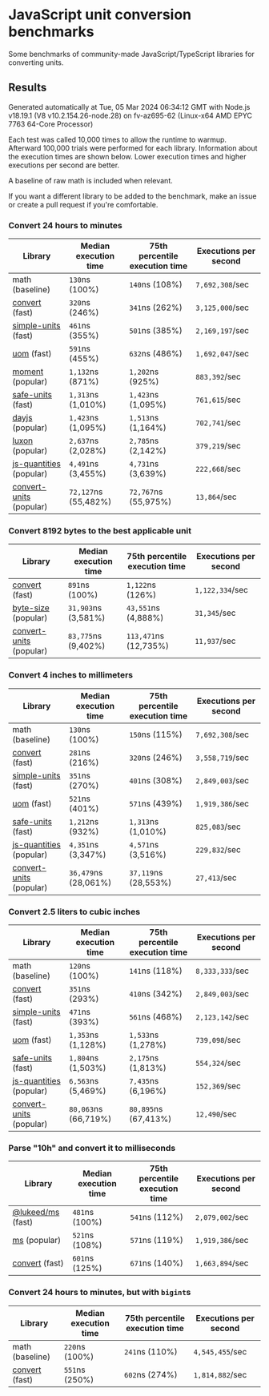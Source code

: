# JavaScript unit conversion benchmarks

Some benchmarks of community-made JavaScript/TypeScript libraries for converting units.

## Results

<!-- beginblock(results) -->

Generated automatically at Tue, 05 Mar 2024 06:34:12 GMT with Node.js v18.19.1 (V8 v10.2.154.26-node.28) on fv-az695-62 (Linux-x64 AMD EPYC 7763 64-Core Processor)

Each test was called 10,000 times to allow the runtime to warmup.
Afterward 100,000 trials were performed for each library.
Information about the execution times are shown below.
Lower execution times and higher executions per second are better.

A baseline of raw math is included when relevant.

If you want a different library to be added to the benchmark, make an issue or create a pull request if you're comfortable.

### Convert 24 hours to minutes

| Library                                                            | Median execution time | 75th percentile execution time | Executions per second |
| ------------------------------------------------------------------ | --------------------- | ------------------------------ | --------------------- |
| math (baseline)                                                    | `130`ns (100%)        | `140`ns (108%)                 | `7,692,308`/sec       |
| [convert](https://npmjs.com/package/convert) (fast)                | `320`ns (246%)        | `341`ns (262%)                 | `3,125,000`/sec       |
| [simple-units](https://npmjs.com/package/simple-units) (fast)      | `461`ns (355%)        | `501`ns (385%)                 | `2,169,197`/sec       |
| [uom](https://npmjs.com/package/uom) (fast)                        | `591`ns (455%)        | `632`ns (486%)                 | `1,692,047`/sec       |
| [moment](https://npmjs.com/package/moment) (popular)               | `1,132`ns (871%)      | `1,202`ns (925%)               | `883,392`/sec         |
| [safe-units](https://npmjs.com/package/safe-units) (fast)          | `1,313`ns (1,010%)    | `1,423`ns (1,095%)             | `761,615`/sec         |
| [dayjs](https://npmjs.com/package/dayjs) (popular)                 | `1,423`ns (1,095%)    | `1,513`ns (1,164%)             | `702,741`/sec         |
| [luxon](https://npmjs.com/package/luxon) (popular)                 | `2,637`ns (2,028%)    | `2,785`ns (2,142%)             | `379,219`/sec         |
| [js-quantities](https://npmjs.com/package/js-quantities) (popular) | `4,491`ns (3,455%)    | `4,731`ns (3,639%)             | `222,668`/sec         |
| [convert-units](https://npmjs.com/package/convert-units) (popular) | `72,127`ns (55,482%)  | `72,767`ns (55,975%)           | `13,864`/sec          |

### Convert 8192 bytes to the best applicable unit

| Library                                                            | Median execution time | 75th percentile execution time | Executions per second |
| ------------------------------------------------------------------ | --------------------- | ------------------------------ | --------------------- |
| [convert](https://npmjs.com/package/convert) (fast)                | `891`ns (100%)        | `1,122`ns (126%)               | `1,122,334`/sec       |
| [byte-size](https://npmjs.com/package/byte-size) (popular)         | `31,903`ns (3,581%)   | `43,551`ns (4,888%)            | `31,345`/sec          |
| [convert-units](https://npmjs.com/package/convert-units) (popular) | `83,775`ns (9,402%)   | `113,471`ns (12,735%)          | `11,937`/sec          |

### Convert 4 inches to millimeters

| Library                                                            | Median execution time | 75th percentile execution time | Executions per second |
| ------------------------------------------------------------------ | --------------------- | ------------------------------ | --------------------- |
| math (baseline)                                                    | `130`ns (100%)        | `150`ns (115%)                 | `7,692,308`/sec       |
| [convert](https://npmjs.com/package/convert) (fast)                | `281`ns (216%)        | `320`ns (246%)                 | `3,558,719`/sec       |
| [simple-units](https://npmjs.com/package/simple-units) (fast)      | `351`ns (270%)        | `401`ns (308%)                 | `2,849,003`/sec       |
| [uom](https://npmjs.com/package/uom) (fast)                        | `521`ns (401%)        | `571`ns (439%)                 | `1,919,386`/sec       |
| [safe-units](https://npmjs.com/package/safe-units) (fast)          | `1,212`ns (932%)      | `1,313`ns (1,010%)             | `825,083`/sec         |
| [js-quantities](https://npmjs.com/package/js-quantities) (popular) | `4,351`ns (3,347%)    | `4,571`ns (3,516%)             | `229,832`/sec         |
| [convert-units](https://npmjs.com/package/convert-units) (popular) | `36,479`ns (28,061%)  | `37,119`ns (28,553%)           | `27,413`/sec          |

### Convert 2.5 liters to cubic inches

| Library                                                            | Median execution time | 75th percentile execution time | Executions per second |
| ------------------------------------------------------------------ | --------------------- | ------------------------------ | --------------------- |
| math (baseline)                                                    | `120`ns (100%)        | `141`ns (118%)                 | `8,333,333`/sec       |
| [convert](https://npmjs.com/package/convert) (fast)                | `351`ns (293%)        | `410`ns (342%)                 | `2,849,003`/sec       |
| [simple-units](https://npmjs.com/package/simple-units) (fast)      | `471`ns (393%)        | `561`ns (468%)                 | `2,123,142`/sec       |
| [uom](https://npmjs.com/package/uom) (fast)                        | `1,353`ns (1,128%)    | `1,533`ns (1,278%)             | `739,098`/sec         |
| [safe-units](https://npmjs.com/package/safe-units) (fast)          | `1,804`ns (1,503%)    | `2,175`ns (1,813%)             | `554,324`/sec         |
| [js-quantities](https://npmjs.com/package/js-quantities) (popular) | `6,563`ns (5,469%)    | `7,435`ns (6,196%)             | `152,369`/sec         |
| [convert-units](https://npmjs.com/package/convert-units) (popular) | `80,063`ns (66,719%)  | `80,895`ns (67,413%)           | `12,490`/sec          |

### Parse "10h" and convert it to milliseconds

| Library                                                   | Median execution time | 75th percentile execution time | Executions per second |
| --------------------------------------------------------- | --------------------- | ------------------------------ | --------------------- |
| [@lukeed/ms](https://npmjs.com/package/@lukeed/ms) (fast) | `481`ns (100%)        | `541`ns (112%)                 | `2,079,002`/sec       |
| [ms](https://npmjs.com/package/ms) (popular)              | `521`ns (108%)        | `571`ns (119%)                 | `1,919,386`/sec       |
| [convert](https://npmjs.com/package/convert) (fast)       | `601`ns (125%)        | `671`ns (140%)                 | `1,663,894`/sec       |

### Convert 24 hours to minutes, but with `bigint`s

| Library                                             | Median execution time | 75th percentile execution time | Executions per second |
| --------------------------------------------------- | --------------------- | ------------------------------ | --------------------- |
| math (baseline)                                     | `220`ns (100%)        | `241`ns (110%)                 | `4,545,455`/sec       |
| [convert](https://npmjs.com/package/convert) (fast) | `551`ns (250%)        | `602`ns (274%)                 | `1,814,882`/sec       |

<!-- endblock(results) -->
